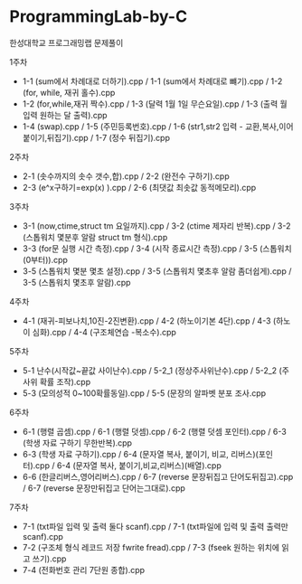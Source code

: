 # ProgrammingLab-by-C
한성대학교 프로그래밍랩 문제풀이

1주차
- 1-1 (sum에서 차례대로 더하기).cpp / 1-1 (sum에서 차례대로 뺴기).cpp / 1-2 (for, while, 재귀 홀수).cpp 
- 1-2 (for,while,재귀 짝수).cpp / 1-3 (달력 1월 1일 무슨요일).cpp / 1-3 (출력 월 입력 원하는 달 출력).cpp 
- 1-4 (swap).cpp / 1-5 (주민등록번호).cpp / 1-6 (str1,str2 입력 - 교환,복사,이어붙이기,뒤집기).cpp / 1-7 (정수 뒤집기).cpp

2주차
- 2-1 (솟수까지의 솟수 갯수,합).cpp / 2-2 (완전수 구하기).cpp
- 2-3 (e^x구하기=exp(x) ).cpp / 2-6 (최댓값 최솟값 동적메모리).cpp

3주차
- 3-1 (now,ctime,struct tm 요일까지).cpp / 3-2 (ctime 제자리 반복).cpp / 3-2 (스톱워치 몇분후 알람 struct tm 형식).cpp
- 3-3 (for문 실행 시간 측정).cpp / 3-4 (시작 종료시간 측정).cpp / 3-5 (스톱워치 (0부터)).cpp
- 3-5 (스톱워치 몇분 몇초 설정).cpp / 3-5 (스톱워치 몇초후 알람 좀더쉽게).cpp / 3-5 (스톱워치 몇초후 알람).cpp

4주차
- 4-1 (재귀-피보나치,10진-2진변환).cpp / 4-2 (하노이기본 4단).cpp / 4-3 (하노이 심화).cpp / 4-4 (구조체연습 -복소수).cpp

5주차
- 5-1 난수(시작값~끝값 사이난수).cpp / 5-2_1 (정상주사위난수).cpp / 5-2_2 (주사위 확률 조작).cpp 
- 5-3 (모의성적 0~100확률동일).cpp / 5-5 (문장의 알파벳 분포 조사.cpp

6주차
- 6-1 (행렬 곱셈).cpp / 6-1 (행렬 덧셈).cpp / 6-2 (행렬 덧셈 포인터).cpp / 6-3 (학생 자료 구하기 무한반복).cpp
- 6-3 (학생 자료 구하기).cpp / 6-4 (문자열 복사, 붙이기, 비교, 리버스)(포인터).cpp / 6-4 (문자열 복사, 붙이기,비교,리버스)(배열).cpp
- 6-6 (한글리버스,영어리버스).cpp / 6-7 (reverse 문장뒤집고 단어도뒤집고).cpp / 6-7 (reverse 문장만뒤집고 단어는그대로).cpp

7주차
- 7-1 (txt파일 입력 및 출력 둘다 scanf).cpp / 7-1 (txt파일에 입력 및 출력 출력만scanf).cpp 
- 7-2 (구조체 형식 레코드 저장 fwrite fread).cpp / 7-3 (fseek 원하는 위치에 읽고 쓰기).cpp
- 7-4 (전화번호 관리 7단원 종합).cpp
